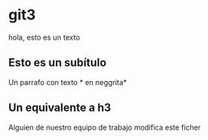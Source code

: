 # git3

hola, esto es un texto

## Esto es un subítulo

Un parrafo con texto * en neggrita*

## Un equivalente a h3

Alguien de nuestro equipo de trabajo modifica este ficher
